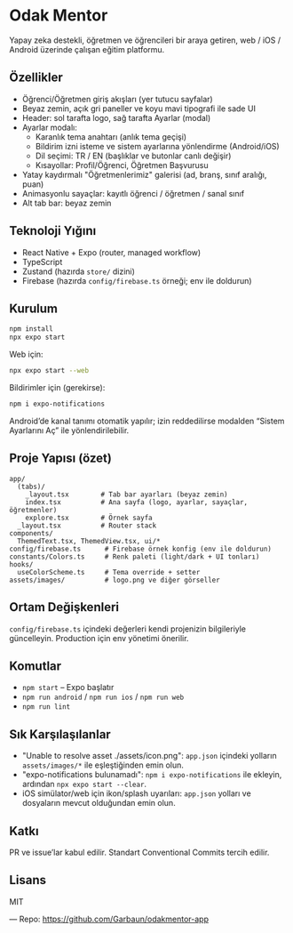 # Odak Mentor

Yapay zeka destekli, öğretmen ve öğrencileri bir araya getiren, web / iOS / Android üzerinde çalışan eğitim platformu.

## Özellikler
- Öğrenci/Öğretmen giriş akışları (yer tutucu sayfalar)
- Beyaz zemin, açık gri paneller ve koyu mavi tipografi ile sade UI
- Header: sol tarafta logo, sağ tarafta Ayarlar (modal)
- Ayarlar modalı:
  - Karanlık tema anahtarı (anlık tema geçişi)
  - Bildirim izni isteme ve sistem ayarlarına yönlendirme (Android/iOS)
  - Dil seçimi: TR / EN (başlıklar ve butonlar canlı değişir)
  - Kısayollar: Profil/Öğrenci, Öğretmen Başvurusu
- Yatay kaydırmalı "Öğretmenlerimiz" galerisi (ad, branş, sınıf aralığı, puan)
- Animasyonlu sayaçlar: kayıtlı öğrenci / öğretmen / sanal sınıf
- Alt tab bar: beyaz zemin

## Teknoloji Yığını
- React Native + Expo (router, managed workflow)
- TypeScript
- Zustand (hazırda `store/` dizini)
- Firebase (hazırda `config/firebase.ts` örneği; env ile doldurun)

## Kurulum
```bash
npm install
npx expo start
```
Web için:
```bash
npx expo start --web
```

Bildirimler için (gerekirse):
```bash
npm i expo-notifications
```
Android’de kanal tanımı otomatik yapılır; izin reddedilirse modalden “Sistem Ayarlarını Aç” ile yönlendirilebilir.

## Proje Yapısı (özet)
```
app/
  (tabs)/
    _layout.tsx        # Tab bar ayarları (beyaz zemin)
    index.tsx          # Ana sayfa (logo, ayarlar, sayaçlar, öğretmenler)
    explore.tsx        # Örnek sayfa
  _layout.tsx          # Router stack
components/
  ThemedText.tsx, ThemedView.tsx, ui/*
config/firebase.ts      # Firebase örnek konfig (env ile doldurun)
constants/Colors.ts     # Renk paleti (light/dark + UI tonları)
hooks/
  useColorScheme.ts     # Tema override + setter
assets/images/          # logo.png ve diğer görseller
```

## Ortam Değişkenleri
`config/firebase.ts` içindeki değerleri kendi projenizin bilgileriyle güncelleyin. Production için env yönetimi önerilir.

## Komutlar
- `npm start` – Expo başlatır
- `npm run android` / `npm run ios` / `npm run web`
- `npm run lint`

## Sık Karşılaşılanlar
- "Unable to resolve asset ./assets/icon.png": `app.json` içindeki yolların `assets/images/*` ile eşleştiğinden emin olun.
- "expo-notifications bulunamadı": `npm i expo-notifications` ile ekleyin, ardından `npx expo start --clear`.
- iOS simülator/web için ikon/splash uyarıları: `app.json` yolları ve dosyaların mevcut olduğundan emin olun.

## Katkı
PR ve issue’lar kabul edilir. Standart Conventional Commits tercih edilir.

## Lisans
MIT

—
Repo: https://github.com/Garbaun/odakmentor-app
